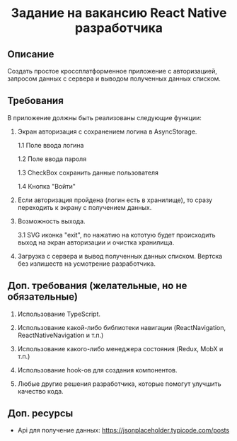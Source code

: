 <h1 align="center">Задание на вакансию React Native разработчика</h1>

## Описание
Создать простое кроссплатформенное приложение с авторизацией, запросом данных с сервера и выводом полученных данных списком.

## Требования
В приложение должны быть реализованы следующие функции:

1. Экран авторизация с сохранением логина в AsyncStorage.

    1.1 Поле ввода логина

    1.2 Поле ввода пароля

    1.3 CheckBox сохранить данные пользователя

    1.4 Кнопка "Войти"

2. Если авторизация пройдена (логин есть в хранилище), то сразу переходить к экрану с получением данных.

3. Возможность выхода.

    3.1 SVG иконка "exit", по нажатию на кототую будет происходить выход на экран авторизации и очистка хранилища.

4. Загрузка с сервера и вывод полученных данных списком. Вертска без излишеств на усмотрение разработчика.

## Доп. требования (желательные, но не обязательные)

1. Использование TypeScript.

2. Использование какой-либо библиотеки навигации (ReactNavigation, ReactNativeNavigation и т.п.)

3. Использование какого-либо менеджера состояния (Redux, MobX и т.п.)

4. Использование hook-ов для создания компонентов.

5. Любые другие решения разработчика, которые помогут улучшить качество кода.


## Доп. ресурсы

* Api для получение данных: https://jsonplaceholder.typicode.com/posts